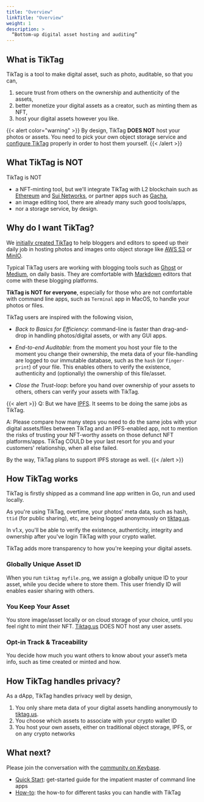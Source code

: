 ```yaml
---
title: "Overview"
linkTitle: "Overview"
weight: 1
description: >
  “Bottom-up digital asset hosting and auditing”
---
```


## What is TikTag

TikTag is a tool to make digital asset, such as photo, auditable, so that you can,

1. secure trust from others on the ownership and authenticity of the assets,
2. better monetize your digital assets as a creator, such as minting them as NFT,
3. host your digital assets however you like.

{{< alert color="warning" >}}
By design, TikTag **DOES NOT** host your photos or assets. You need to pick your own object storage service and [configure TikTag](/docs/how-to/configure/) properly in order to host them yourself.
{{< /alert >}}

## What TikTag is NOT

TikTag is NOT

* a NFT-minting tool, but we'll integrate TikTag with L2 blockchain such as [Ethereum](https://ethereum.org/) and [Sui Networks](https://sui.io/), or partner apps such as [Gacha](https://gacha.cards/),
* an image editing tool, there are already many such good tools/apps,
* nor a storage service, by design.

## Why do I want TikTag?

We [initially created TikTag](/blog/20221122/why-we-need-to-audit-digital-asset/) to help bloggers and editors to speed up their daily job in hosting photos and images onto object storage like [AWS S3](https://aws.amazon.com/s3/) or [MinIO](https://minio.io/).

Typical TikTag users are working with blogging tools such as [Ghost](https://ghost.org) or [Medium](https://medium.com), on daily basis. They are comfortable with [Markdown](https://www.markdownguide.org/) editors that come with these blogging platforms.

**TikTag is NOT for everyone**, especially for those who are not comfortable with command line apps, such as `Terminal` app in MacOS, to handle your photos or files.

TikTag users are inspired with the following vision,

* _Back to Basics for Efficiency_: command-line is faster than drag-and-drop in handling photos/digital assets, or with any GUI apps.

* _End-to-end Auditable_: from the moment you host your file to the moment you change their ownership, the meta data of your file-handling are logged to our immutable database, such as the `hash` (or `finger-print`) of your file. This enables others to verify the existence, authenticity and (optionally) the ownership of this file/asset.

* _Close the Trust-loop_: before you hand over ownership of your assets to others, others can verify your assets with TikTag.

{{< alert >}}
Q: But we have [IPFS](https://ipfs.io/). It seems to be doing the same jobs as TikTag.

A: Please compare how many steps you need to do the same jobs with your digital assets/files between TikTag and an IPFS-enabled app, not to mention the risks of trusting your NFT-worthy assets on those defunct NFT platforms/apps. TikTag COULD be your last resort for you and your customers' relationship, when all else failed.

By the way, TikTag plans to support IPFS storage as well.
{{< /alert >}}


## How TikTag works

TikTag is firstly shipped as a command line app written in Go, run and used locally.

As you're using TikTag, overtime, your photos' meta data, such as hash, `ttid` (for public sharing), etc, are being logged anonymously on [tiktag.us](https://tiktag.us).

In v1.x, you'll be able to verify the existence, authenticity, integrity and ownership after you've login TikTag with your crypto wallet.

TikTag adds more transparency to how you're keeping your digital assets.

### Globally Unique Asset ID
When you run `tiktag myfile.png`, we assign a globally unique ID to your asset, while you decide where to store them. This user friendly ID will enables easier sharing with others.

### You Keep Your Asset
You store image/asset locally or on cloud storage of your choice, until you feel right to mint their NFT.  [Tiktag.us](https://tiktag.us) DOES NOT host any user assets.

### Opt-in Track & Traceability
You decide how much you want others to know about your asset’s meta info, such as time created or minted and how.

## How TikTag handles privacy?
As a dApp, TikTag handles privacy well by design,

1. You only share meta data of your digital assets handling anonymously to [tiktag.us](https://tiktag.us).
2. You choose which assets to associate with your crypto wallet ID
3. You host your own assets, either on traditional object storage, IPFS, or on any crypto networks


## What next?

Please join the conversation with the [community on Keybase](https://keybase.io/team/tiktagus).

* [Quick Start](/docs/quick-start/): get-started  guide for the impatient master of command line apps
* [How-to](/docs/how-to/): the how-to for different tasks you can handle with TikTag

